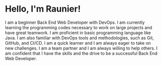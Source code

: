 <!DOCTYPE html>
<html>
<head>
<body>
	<div class="container">
		<div class="header">
			<h1>Hello, I'm Raunier!</h1>
		</div>
		<div class="content">
			<p>I am a beginner Back End Web Developer with DevOps. I am currently learning the programming codes necessary to work on large projects and have great teamwork. I am proficient in basic programming language like Java. I am also familiar with DevOps tools and methodologies, such as Git, GitHub, and CI/CD. I am a quick learner and I am always eager to take on new challenges. I am a team partner and I am always willing to help others. I am confident that I have the skills and the drive to be a successful Back End Web Developer.</p>
		</div>
	</div>
</body>
</html>
